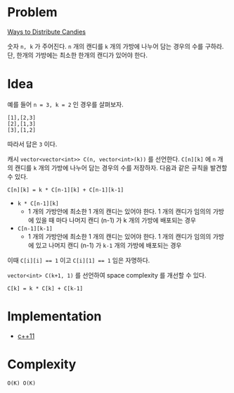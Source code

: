 # Problem

[Ways to Distribute Candies](https://leetcode.com/problems/count-ways-to-distribute-candies/)

숫자 `n, k` 가 주어진다. `n` 개의 캔디를 `k` 개의 가방에 나누어 담는
경우의 수를 구하라. 단, 한개의 가방에는 최소한 한개의 캔디가 있어야
한다.

# Idea

예를 들어 `n = 3, k = 2` 인 경우를 살펴보자.

```
[1],[2,3]
[2],[1,3]
[3],[1,2]
```

따라서 답은 `3` 이다.

캐시 `vector<vector<int>> C(n, vector<int>(k))` 를 선언한다.
`C[n][k]` 에 `n` 개의 캔디를 `k` 개의 가방에 나누어
담는 경우의 수를 저장하자. 다음과 같은 규칙을 발견할 수 있다.

```
C[n][k] = k * C[n-1][k] + C[n-1][k-1]
```

* `k * C[n-1][k]`
  * 1 개의 가방안에 최소한 1 개의 캔디는 있어야 한다. 1 개의 캔디가
    임의의 가방에 있을 때 마다 나머지 캔디 (n-1) 가 k 개의 가방에
    배포되는 경우
* `C[n-1][k-1]`
  * 1 개의 가방안에 최소한 1 개의 캔디는 있어야 한다. 1 개의 캔디가
    임의의 가방에 있고 나머지 캔디 (n-1) 가 `k-1` 개의 가방에 배포되는
    경우

이때 `C[i][i] == 1` 이고 `C[i][1] == 1` 임은 자명하다.

`vector<int> C(k+1, 1)` 를 선언하여 space complexity 를
개선할 수 있다.

```
C[k] = k * C[k] + C[k-1]
```

# Implementation

* [c++11](a.cpp)

# Complexity

```
O(K) O(K)
```
